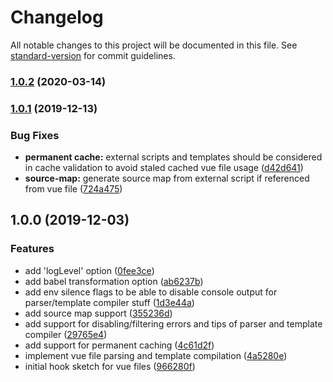 # Changelog

All notable changes to this project will be documented in this file. See [standard-version](https://github.com/conventional-changelog/standard-version) for commit guidelines.

### [1.0.2](https://github.com/prepair/require-extension-vue/compare/v1.0.1...v1.0.2) (2020-03-14)

### [1.0.1](https://github.com/prepair/require-extension-vue/compare/v1.0.0...v1.0.1) (2019-12-13)


### Bug Fixes

* **permanent cache:** external scripts and templates should be considered in cache validation to avoid staled cached vue file usage ([d42d641](https://github.com/prepair/require-extension-vue/commit/d42d64189f818fce95c6d3525b35f764f66a8211))
* **source-map:** generate source map from external script if referenced from vue file ([724a475](https://github.com/prepair/require-extension-vue/commit/724a475d730d1ef5ea87cbb012333639b648809e))

## 1.0.0 (2019-12-03)


### Features

* add 'logLevel' option ([0fee3ce](https://github.com/prepair/require-extension-vue/commit/0fee3ced669f0f4fcbc54341c97cc078963954fa))
* add babel transformation option ([ab6237b](https://github.com/prepair/require-extension-vue/commit/ab6237bc371305aacb0e38ccfd04f52dacd4a462))
* add env silence flags to be able to disable console output for parser/template compiler stuff ([1d3e44a](https://github.com/prepair/require-extension-vue/commit/1d3e44ac26c1e9ca17f49b7222c503b365b765d9))
* add source map support ([355236d](https://github.com/prepair/require-extension-vue/commit/355236d081a8c7d0becf2b903e6f326aed037843))
* add support for disabling/filtering errors and tips of parser and template compiler ([29765e4](https://github.com/prepair/require-extension-vue/commit/29765e445f4d1f2e06f8af14674d3d7518a95cb0))
* add support for permanent caching ([4c61d2f](https://github.com/prepair/require-extension-vue/commit/4c61d2f2f6248c67a14dad27d652220c16783ff1))
* implement vue file parsing and template compilation ([4a5280e](https://github.com/prepair/require-extension-vue/commit/4a5280e1f152627ce8727a2dd43ce7d148360323))
* initial hook sketch for vue files ([966280f](https://github.com/prepair/require-extension-vue/commit/966280f13efd461a0bd0b69c70e869f8c8914440))
